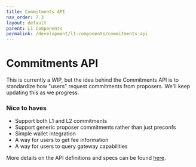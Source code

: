 ```yaml
---
title: Commitments API
nav_order: 7.3
layout: default
parent: L1 Components
permalink: /development/l1-components/commitments-api
---
```


# Commitments API
This is currently a WIP, but the idea behind the Commitments API is to standardize how "users" request commitments from proposers. We'll keep updating this as we progress.

### Nice to haves
- Support both L1 and L2 commitments
- Support generic proposer commitments rather than just preconfs
- Simple wallet integration
- A way for users to get fee information
- A way for users to query gateway capabilities

More details on the API definitions and specs can be found [here](https://github.com/eth-fabric/commitments-specs).